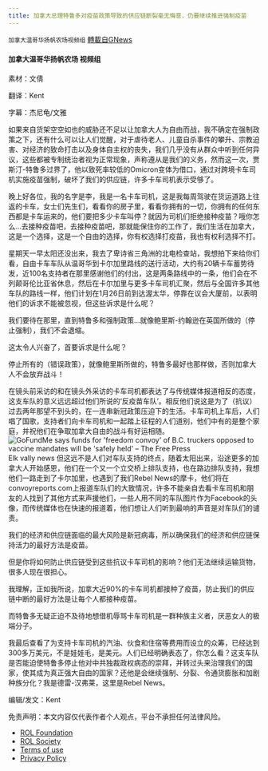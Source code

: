 ```yaml
---
title: 加拿大总理特鲁多对疫苗政策导致的供应链断裂毫无悔意，仍要继续推进强制疫苗
---
```

`加拿大温哥华扬帆农场视频组` [轉載自GNews](https://gnews.org/zh-hans/1915205/)

#### 加拿大温哥华扬帆农场 视频组

素材：文倩

翻译：Kent

字幕：杰尼龟/文雅

如果来自货架空空如也的威胁还不足以让加拿大人为自由而战，我不确定在强制政策之下，还有什么可以让人们觉醒，对于虐待老人、儿童自杀事件的攀升、宗教迫害、对经济的致命打击以及身体自主权的丧失，我们几乎没有从群众中听到任何异议，这些都被专制统治者视为正常现象，声称遵从是我们的义务，然而这一次，贾斯汀-特鲁多过界了，他以致死率较低的Omicron变体为借口，通过对跨境卡车司机实施疫苗强制，破坏了我们的供应链，许多卡车司机表示受够了。

晚上好各位，我的名字是李，我是一名卡车司机，这是我每周驾驶在货运道路上往返的卡车，女士们先生们，看看你的房子里，看看你拥有的一切，你拥有的任何东西都是卡车运来的，他们要把多少卡车叫停？就因为司机们拒绝接种疫苗？哦你怎么…去接种疫苗吧，去接种疫苗吧，那就能保住你的工作了，我们生活在加拿大，这是一个选择，这是一个自由的选择，你有权选择打疫苗，我也有权利选择不打。

星期天一早太阳还没出来，我去了卑诗省三角洲的北电检查站，我想拍下来给你们看，自由卡车车队从温哥华到卡尔加里路线的送行活动，大约有20辆卡车蓄势待发，近100名支持者在那里感谢他们的付出，这是两条路线中的一条，他们会在不列颠哥伦比亚省休息，然后在卡尔加里与更多卡车司机汇聚，然后与全国许多其他车队的路线一样，他们计划在1月26日前到达渥太华，停靠在议会大厦前，以表明他们的诉求不能被忽视，但这些诉求是什么呢？

我们要待在那里，直到特鲁多和强制政策…就像鲍里斯-约翰逊在英国所做的（停止强制），我们不会退缩。

这太令人兴奋了，首要诉求是什么呢？

停止所有的（错误政策），就像鲍里斯所做的，特鲁多最好也那样做，否则加拿大人不会放弃战斗！

在镜头前采访的和在镜头外采访的卡车司机都表达了与传统媒体报道相反的态度，这支车队的意义远远超过他们所说的‘反疫苗车队’。相反他们说这是为了（抗议）过去两年那望不到头的，在一连串新冠政策压迫下的生活。卡车司机上车后，人们唱了国歌，支持者们向卡车司机和一起踏上征程的人们道别，他们中有的是整个家庭，并祝他们在争取加拿大自由的战斗有好运相随。
![GoFundMe says funds for &#039;freedom convoy&#039; of B.C. truckers opposed to  vaccine mandates will be &#039;safely held&#039; – The Free Press](https://www.thefreepress.ca/wp-content/uploads/2022/01/27940274_web1_220125-LAT-DF-Convoy-GoFundMe-file_1.jpg)Elk vally news
但这远不是人们对车队支持的终点，随着太阳出来，沿途更多的加拿大人开始感恩，他们在一个又一个立交桥上排队支持，也在路边排队支持，我想他们一路走到了卡尔加里，也遇到了我们Rebel News的摩卡，他们将在convoyreports.com上报道车队们的大致情况，许多不能亲自去看卡车司机和朋友的人找到了其他方式来声援他们，一些人用不同的车队图片作为Facebook的头像，而传统媒体也在快速的报道着，他们想让人们听到最响的声音是对车队们的谴责。

我们的经济和供应链面临的最大风险是新冠病毒，所以确保我们的经济和供应链保持活力的最好方法是疫苗。

但是你将如何防止供应链受到这些抗议卡车司机的影响？他们无法继续运输货物，很多人现在很担心。

我理解，正如我所说，加拿大近90%的卡车司机都接种了疫苗，防止我们的供应链中断的最好方法是让每个人都接种疫苗。

而特鲁多无疑正迫不及待地想借机辱骂卡车司机是一群种族主义者，厌恶女人的极端分子。

我最后查看了为支持卡车司机的汽油、伙食和住宿等费用而设立的众筹，已经达到300多万美元，不是娃娃毛，是美元。人们已经明确表态了，你怎么看？这支车队是否能迫使特鲁多停止他对中共独裁政权病态的崇拜，并转过头来治理我们的国家，使其成为真正强大自由的国家？还他是会继续强制、分裂、令通货膨胀和加剧种族分化？我是德雷-汉弗莱，这里是Rebel News。

编辑/发文：Kent

 

免责声明：本文内容仅代表作者个人观点，平台不承担任何法律风险。

- [ROL Foundation](https://rolfoundation.org/)
- [ROL Society](https://rolsociety.org/)
- [Terms of use](https://gnews.org/terms-of-use-3/)
- [Privacy Policy](https://gnews.org/privacy-policy/)
